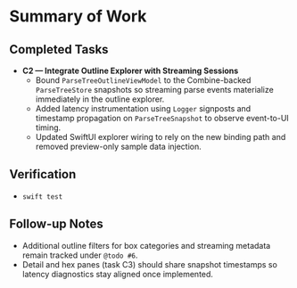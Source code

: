 # Summary of Work

## Completed Tasks

- **C2 — Integrate Outline Explorer with Streaming Sessions**
  - Bound `ParseTreeOutlineViewModel` to the Combine-backed `ParseTreeStore` snapshots so streaming parse events materialize immediately in the outline explorer.
  - Added latency instrumentation using `Logger` signposts and timestamp propagation on `ParseTreeSnapshot` to observe event-to-UI timing.
  - Updated SwiftUI explorer wiring to rely on the new binding path and removed preview-only sample data injection.

## Verification

- `swift test`

## Follow-up Notes

- Additional outline filters for box categories and streaming metadata remain tracked under `@todo #6`.
- Detail and hex panes (task C3) should share snapshot timestamps so latency diagnostics stay aligned once
 implemented.
